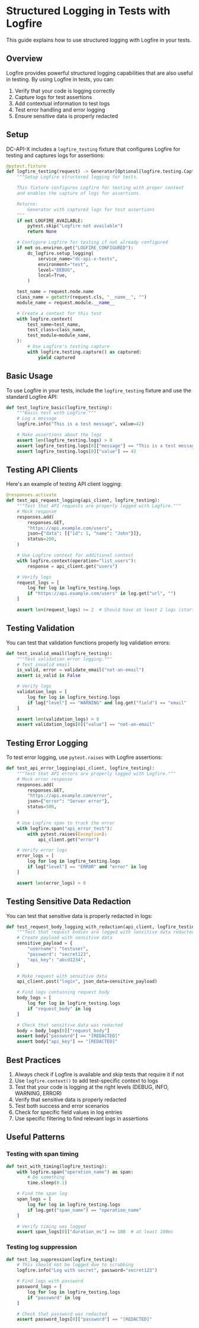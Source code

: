 # Structured Logging in Tests with Logfire

This guide explains how to use structured logging with Logfire in your tests.

## Overview

Logfire provides powerful structured logging capabilities that are also useful in testing. By using Logfire in tests, you can:

1. Verify that your code is logging correctly
2. Capture logs for test assertions
3. Add contextual information to test logs
4. Test error handling and error logging
5. Ensure sensitive data is properly redacted

## Setup

DC-API-X includes a `logfire_testing` fixture that configures Logfire for testing and captures logs for assertions:

```python
@pytest.fixture
def logfire_testing(request) -> Generator[Optional[logfire.testing.CapturedLogs], None, None]:
    """Setup Logfire structured logging for tests.

    This fixture configures Logfire for testing with proper context
    and enables the capture of logs for assertions.

    Returns:
        Generator with captured logs for test assertions
    """
    if not LOGFIRE_AVAILABLE:
        pytest.skip("Logfire not available")
        return None

    # Configure Logfire for testing if not already configured
    if not os.environ.get("LOGFIRE_CONFIGURED"):
        dc_logfire.setup_logging(
            service_name="dc-api-x-tests",
            environment="test",
            level="DEBUG",
            local=True,
        )

    test_name = request.node.name
    class_name = getattr(request.cls, "__name__", "")
    module_name = request.module.__name__

    # Create a context for this test
    with logfire.context(
        test_name=test_name,
        test_class=class_name,
        test_module=module_name,
    ):
        # Use Logfire's testing capture
        with logfire.testing.capture() as captured:
            yield captured
```

## Basic Usage

To use Logfire in your tests, include the `logfire_testing` fixture and use the standard Logfire API:

```python
def test_logfire_basic(logfire_testing):
    """Basic test with Logfire."""
    # Log a message
    logfire.info("This is a test message", value=42)

    # Make assertions about the logs
    assert len(logfire_testing.logs) > 0
    assert logfire_testing.logs[0]["message"] == "This is a test message"
    assert logfire_testing.logs[0]["value"] == 42
```

## Testing API Clients

Here's an example of testing API client logging:

```python
@responses.activate
def test_api_request_logging(api_client, logfire_testing):
    """Test that API requests are properly logged with Logfire."""
    # Mock response
    responses.add(
        responses.GET,
        "https://api.example.com/users",
        json={"data": [{"id": 1, "name": "John"}]},
        status=200,
    )

    # Use Logfire context for additional context
    with logfire.context(operation="list_users"):
        response = api_client.get("users")

    # Verify logs
    request_logs = [
        log for log in logfire_testing.logs
        if "https://api.example.com/users" in log.get("url", "")
    ]

    assert len(request_logs) >= 2  # Should have at least 2 logs (start and complete)
```

## Testing Validation

You can test that validation functions properly log validation errors:

```python
def test_invalid_email(logfire_testing):
    """Test validation error logging."""
    # Test invalid email
    is_valid, error = validate_email("not-an-email")
    assert is_valid is False

    # Verify logs
    validation_logs = [
        log for log in logfire_testing.logs
        if log["level"] == "WARNING" and log.get("field") == "email"
    ]

    assert len(validation_logs) > 0
    assert validation_logs[0]["value"] == "not-an-email"
```

## Testing Error Logging

To test error logging, use `pytest.raises` with Logfire assertions:

```python
def test_api_error_logging(api_client, logfire_testing):
    """Test that API errors are properly logged with Logfire."""
    # Mock error response
    responses.add(
        responses.GET,
        "https://api.example.com/error",
        json={"error": "Server error"},
        status=500,
    )

    # Use Logfire span to track the error
    with logfire.span("api_error_test"):
        with pytest.raises(Exception):
            api_client.get("error")

    # Verify error logs
    error_logs = [
        log for log in logfire_testing.logs
        if log["level"] == "ERROR" and "error" in log
    ]

    assert len(error_logs) > 0
```

## Testing Sensitive Data Redaction

You can test that sensitive data is properly redacted in logs:

```python
def test_request_body_logging_with_redaction(api_client, logfire_testing):
    """Test that request bodies are logged with sensitive data redacted."""
    # Create payload with sensitive data
    sensitive_payload = {
        "username": "testuser",
        "password": "secret123",
        "api_key": "abcd1234",
    }

    # Make request with sensitive data
    api_client.post("login", json_data=sensitive_payload)

    # Find logs containing request body
    body_logs = [
        log for log in logfire_testing.logs
        if "request_body" in log
    ]

    # Check that sensitive data was redacted
    body = body_logs[0]["request_body"]
    assert body["password"] == "[REDACTED]"
    assert body["api_key"] == "[REDACTED]"
```

## Best Practices

1. Always check if Logfire is available and skip tests that require it if not
2. Use `logfire.context()` to add test-specific context to logs
3. Test that your code is logging at the right levels (DEBUG, INFO, WARNING, ERROR)
4. Verify that sensitive data is properly redacted
5. Test both success and error scenarios
6. Check for specific field values in log entries
7. Use specific filtering to find relevant logs in assertions

## Useful Patterns

### Testing with span timing

```python
def test_with_timing(logfire_testing):
    with logfire.span("operation_name") as span:
        # Do something
        time.sleep(0.1)

    # Find the span log
    span_logs = [
        log for log in logfire_testing.logs
        if log.get("span_name") == "operation_name"
    ]

    # Verify timing was logged
    assert span_logs[0]["duration_ms"] >= 100  # at least 100ms
```

### Testing log suppression

```python
def test_log_suppression(logfire_testing):
    # This should not be logged due to scrubbing
    logfire.info("Log with secret", password="secret123")

    # Find logs with password
    password_logs = [
        log for log in logfire_testing.logs
        if "password" in log
    ]

    # Check that password was redacted
    assert password_logs[0]["password"] == "[REDACTED]"
```
